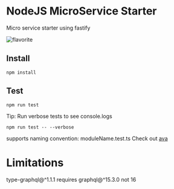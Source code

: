 # NodeJS MicroService Starter

Micro service starter using fastify

![flavorite](https://raw.githubusercontent.com/patomation/vanilla-starter/master/public/favicon.ico)

## Install

```
npm install
```

## Test

```
npm run test
```

Tip: Run verbose tests to see console.logs

```
npm run test -- --verbose
```

supports naming convention: moduleName.test.ts
Check out [ava](https://github.com/avajs/ava)



# Limitations

type-graphql@^1.1.1 requires graphql@^15.3.0 not 16